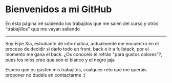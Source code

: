 <h1>Bienvenidos a mi GitHub</h1>
<p>En esta página iré subiendo los trabajitos que me salen del curso y otros "trabajillos" que me vayan saliendo</p>
<hr/>
<p>Soy Erjie Xia, estudiante de informática, actualmente me encuentro en el proceso de decidir si darlo todo en front, back o ir a fullstack, por el momento me gana el back. ¿Os conocéis el refrán "para gustos colores"?, 
pues los míos creo que son el blanco y el negro jaja</p>
<p>Espero que os gusten mis trabajitos, cualquier reto que me queráis proponer no dudéis en contactarme :)</p>
